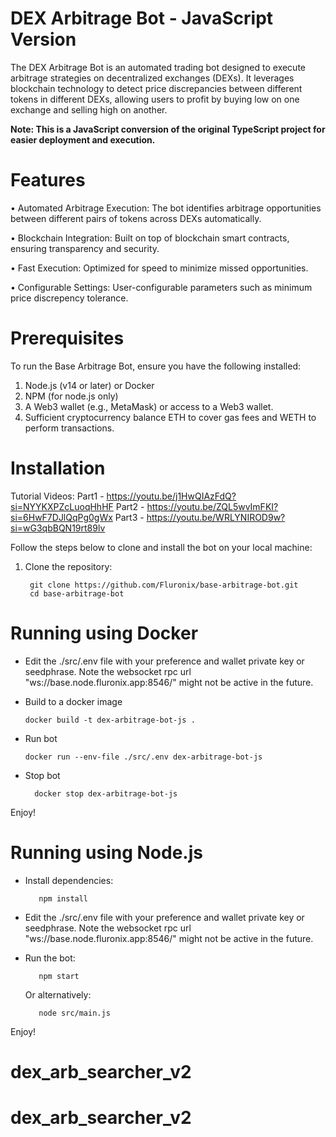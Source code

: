 # DEX Arbitrage Bot - JavaScript Version

The DEX Arbitrage Bot is an automated trading bot designed to execute arbitrage strategies on decentralized exchanges (DEXs). It leverages blockchain technology to detect price discrepancies between different tokens in different DEXs, allowing users to profit by buying low on one exchange and selling high on another.

**Note: This is a JavaScript conversion of the original TypeScript project for easier deployment and execution.**

# Features
•	Automated Arbitrage Execution: The bot identifies arbitrage opportunities between different pairs of tokens across DEXs automatically.

•	Blockchain Integration: Built on top of blockchain smart contracts, ensuring transparency and security.

•	Fast Execution: Optimized for speed to minimize missed opportunities.

•	Configurable Settings: User-configurable parameters such as minimum price discrepency tolerance.


# Prerequisites

To run the Base Arbitrage Bot, ensure you have the following installed:

1.	Node.js (v14 or later) or Docker
2.	NPM (for node.js only)
3.	A Web3 wallet (e.g., MetaMask) or access to a Web3 wallet.
4.	Sufficient cryptocurrency balance ETH to cover gas fees and WETH to perform transactions.

# Installation

Tutorial Videos:
Part1 - https://youtu.be/j1HwQIAzFdQ?si=NYYKXPZcLuoqHhHF
Part2 - https://youtu.be/ZQL5wvImFKI?si=6HwF7DJlQqPg0gWx
Part3 - https://youtu.be/WRLYNIROD9w?si=wG3qbBQN19rt89lv

Follow the steps below to clone and install the bot on your local machine:

1. Clone the repository:

        git clone https://github.com/Fluronix/base-arbitrage-bot.git
        cd base-arbitrage-bot

# Running using Docker

* Edit the ./src/.env file with your preference and wallet private key or seedphrase. Note the websocket rpc url "ws://base.node.fluronix.app:8546/" might not be active in the future.

* Build to a docker image

      docker build -t dex-arbitrage-bot-js .
* Run bot

      docker run --env-file ./src/.env dex-arbitrage-bot-js
* Stop bot

        docker stop dex-arbitrage-bot-js

Enjoy!

# Running using Node.js

* Install dependencies:

         npm install

* Edit the ./src/.env file with your preference and wallet private key or seedphrase. Note the websocket rpc url "ws://base.node.fluronix.app:8546/" might not be active in the future.

* Run the bot:

         npm start

   Or alternatively:

         node src/main.js

Enjoy!
# dex_arb_searcher_v2
# dex_arb_searcher_v2
